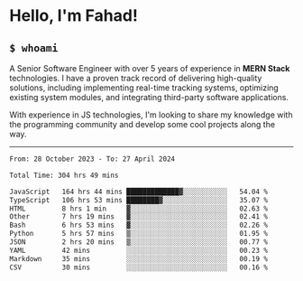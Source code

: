 <h1>Hello, I'm Fahad!</h1>

<h2><code>$ whoami</code></h2>

A Senior Software Engineer with over 5 years of experience in **MERN Stack** technologies. I have a proven track record of delivering high-quality solutions, including implementing real-time tracking systems, optimizing existing system modules, and integrating third-party software applications.

With experience in JS technologies, I'm looking to share my knowledge with the programming community and develop some cool projects along the way.

---

<!--START_SECTION:waka-->

```txt
From: 28 October 2023 - To: 27 April 2024

Total Time: 304 hrs 49 mins

JavaScript   164 hrs 44 mins █████████████▓░░░░░░░░░░░   54.04 %
TypeScript   106 hrs 53 mins ████████▓░░░░░░░░░░░░░░░░   35.07 %
HTML         8 hrs 1 min     ▓░░░░░░░░░░░░░░░░░░░░░░░░   02.63 %
Other        7 hrs 19 mins   ▓░░░░░░░░░░░░░░░░░░░░░░░░   02.41 %
Bash         6 hrs 53 mins   ▓░░░░░░░░░░░░░░░░░░░░░░░░   02.26 %
Python       5 hrs 57 mins   ▒░░░░░░░░░░░░░░░░░░░░░░░░   01.95 %
JSON         2 hrs 20 mins   ▒░░░░░░░░░░░░░░░░░░░░░░░░   00.77 %
YAML         42 mins         ░░░░░░░░░░░░░░░░░░░░░░░░░   00.23 %
Markdown     35 mins         ░░░░░░░░░░░░░░░░░░░░░░░░░   00.19 %
CSV          30 mins         ░░░░░░░░░░░░░░░░░░░░░░░░░   00.16 %
```

<!--END_SECTION:waka-->

<!--
**heyFahad/heyFahad** is a ✨ _special_ ✨ repository because its `README.md` (this file) appears on your GitHub profile.

Here are some ideas to get you started:

- 🔭 I’m currently working on ...
- 🌱 I’m currently learning ...
- 👯 I’m looking to collaborate on ...
- 🤔 I’m looking for help with ...
- 💬 Ask me about ...
- 📫 How to reach me: ...
- 😄 Pronouns: ...
- ⚡ Fun fact: ...
-->
